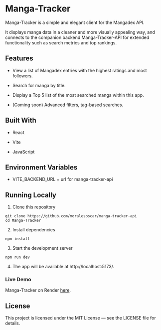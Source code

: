 # Manga-Tracker

Manga-Tracker is a simple and elegant client for the Mangadex API.

It displays manga data in a cleaner and more visually appealing way, and connects to the companion backend Manga-Tracker-API for extended functionality such as search metrics and top rankings.

## Features

- View a list of Mangadex entries with the highest ratings and most followers.

- Search for manga by title.

- Display a Top 5 list of the most searched manga within this app.

- (Coming soon) Advanced filters, tag-based searches.

## Built With

- React

- Vite

- JavaScript

## Environment Variables

- VITE_BACKEND_URL = url for manga-tracker-api

## Running Locally

1. Clone this repository

```
git clone https://github.com/moralesoscar/manga-tracker-api
cd Manga-Tracker
```

2. Install dependencies

```
npm install
```

3. Start the development server

```
npm run dev
```

4. The app will be available at http://localhost:5173/.

### Live Demo

Manga-Tracker on Render [here](https://manga-tracker-iu08.onrender.com/).

## License

This project is licensed under the MIT License — see the LICENSE file for details.